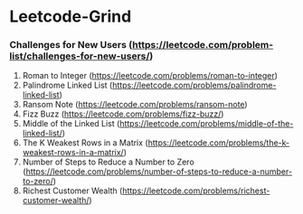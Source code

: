 # Leetcode-Grind

### Challenges for New Users (https://leetcode.com/problem-list/challenges-for-new-users/)
1. Roman to Integer (https://leetcode.com/problems/roman-to-integer)
2. Palindrome Linked List (https://leetcode.com/problems/palindrome-linked-list)
3. Ransom Note (https://leetcode.com/problems/ransom-note)
4. Fizz Buzz (https://leetcode.com/problems/fizz-buzz/)
5. Middle of the Linked List (https://leetcode.com/problems/middle-of-the-linked-list/)
6. The K Weakest Rows in a Matrix (https://leetcode.com/problems/the-k-weakest-rows-in-a-matrix/)
7. Number of Steps to Reduce a Number to Zero (https://leetcode.com/problems/number-of-steps-to-reduce-a-number-to-zero/)
8. Richest Customer Wealth (https://leetcode.com/problems/richest-customer-wealth/)